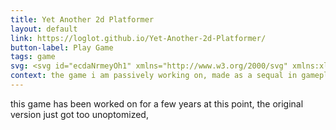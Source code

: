 ```yaml
---
title: Yet Another 2d Platformer
layout: default
link: https://loglot.github.io/Yet-Another-2d-Platformer/
button-label: Play Game
tags: game
svg: <svg id="ecdaNrmeyOh1" xmlns="http://www.w3.org/2000/svg" xmlns:xlink="http://www.w3.org/1999/xlink" viewBox="0 0 300 130" shape-rendering="geometricPrecision" text-rendering="geometricPrecision"><rect width="121.559298" height="261.770552" rx="60.78" ry="60.78" transform="matrix(.429112 0 0 0.429112 123.918723 12.796025)" fill="rgba(210,219,237,0)" stroke="#fff" stroke-width="15"/></svg>
context: the game i am passively working on, made as a sequal in gameplay to demo 0.4.
---
```

this game has been worked on for a few years at this point, the original version just got too unoptomized, 
